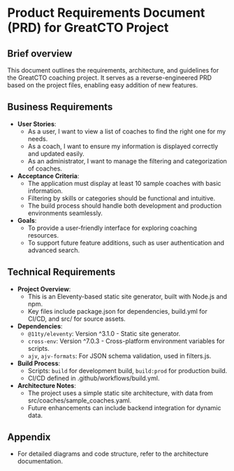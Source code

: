 # Product Requirements Document (PRD) for GreatCTO Project

## Brief overview

This document outlines the requirements, architecture, and guidelines for the GreatCTO coaching project. It serves as a reverse-engineered PRD based on the project files, enabling easy addition of new features.

## Business Requirements

- **User Stories**:
  - As a user, I want to view a list of coaches to find the right one for my needs.
  - As a coach, I want to ensure my information is displayed correctly and updated easily.
  - As an administrator, I want to manage the filtering and categorization of coaches.
- **Acceptance Criteria**:
  - The application must display at least 10 sample coaches with basic information.
  - Filtering by skills or categories should be functional and intuitive.
  - The build process should handle both development and production environments seamlessly.
- **Goals**:
  - To provide a user-friendly interface for exploring coaching resources.
  - To support future feature additions, such as user authentication and advanced search.

## Technical Requirements

- **Project Overview**:
  - This is an Eleventy-based static site generator, built with Node.js and npm.
  - Key files include package.json for dependencies, build.yml for CI/CD, and src/ for source assets.
- **Dependencies**:
  - `@11ty/eleventy`: Version ^3.1.0 - Static site generator.
  - `cross-env`: Version ^7.0.3 - Cross-platform environment variables for scripts.
  - `ajv`, `ajv-formats`: For JSON schema validation, used in filters.js.
- **Build Process**:
  - Scripts: `build` for development build, `build:prod` for production build.
  - CI/CD defined in .github/workflows/build.yml.
- **Architecture Notes**:
  - The project uses a simple static site architecture, with data from src/coaches/sample_coaches.yaml.
  - Future enhancements can include backend integration for dynamic data.

## Appendix

- For detailed diagrams and code structure, refer to the architecture documentation.
